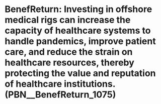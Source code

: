 # BenefReturn: __Investing in offshore medical rigs can increase the capacity of healthcare systems to handle pandemics, improve patient care, and reduce the strain on healthcare resources, thereby protecting the value and reputation of healthcare institutions.__ (PBN__BenefReturn_1075)

